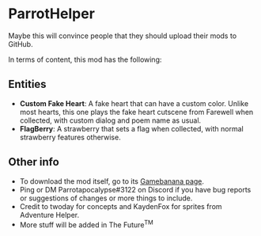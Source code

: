 # ParrotHelper
Maybe this will convince people that they should upload their mods to GitHub.

In terms of content, this mod has the following:
## Entities
* <b>Custom Fake Heart</b>: A fake heart that can have a custom color. Unlike most hearts, this one plays the fake heart cutscene from Farewell when collected, with custom dialog and poem name as usual.
* <b>FlagBerry</b>: A strawberry that sets a flag when collected, with normal strawberry features otherwise.
## Other info
* To download the mod itself, go to its [Gamebanana page](https://gamebanana.com/mods/320381).
* Ping or DM Parrotapocalypse#3122 on Discord if you have bug reports or suggestions of changes or more things to include.
* Credit to twoday for concepts and KaydenFox for sprites from Adventure Helper.
* More stuff will be added in The Future<sup>TM</sup>
